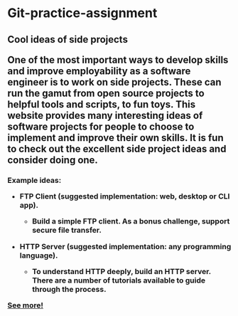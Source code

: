 # Git-practice-assignment
<h2>Cool ideas of side projects

One of the most important ways to develop skills and improve employability as a software engineer is to work on side projects. These can run the gamut from open source projects to helpful tools and scripts, to fun toys. This website provides many interesting ideas of software projects for people to choose to implement and improve their own skills. It is fun to check out the excellent side project ideas and consider doing one.

<h3>Example ideas:

* FTP Client (suggested implementation: web, desktop or CLI app).
 
  * Build a simple FTP client. As a bonus challenge, support secure file transfer.

* HTTP Server (suggested implementation: any programming language). 
  
  * To understand HTTP deeply, build an HTTP server. There are a number of tutorials available to guide through the process.




[See more!](https://www.codementor.io/npostolovski/40-side-project-ideas-for-software-engineers-g8xckyxef)

